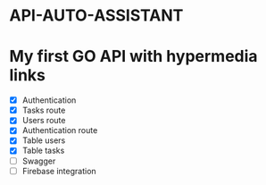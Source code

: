 # API-AUTO-ASSISTANT

# My first GO API with hypermedia links

- [x] Authentication
- [x] Tasks route
- [x] Users route
- [x] Authentication route
- [x] Table users
- [x] Table tasks
- [ ] Swagger
- [ ] Firebase integration
